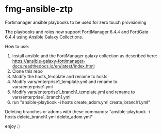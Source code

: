 # fmg-ansible-ztp
Fortimanager ansible playbooks to be used for zero touch provisioning

The playbooks and roles now support FortiManager 6.4.4 and FortiGate 6.4.4 using Ansible Galaxy Collections.


How to use:
1. Install ansible and the FortiManager galaxy collection as described here: https://ansible-galaxy-fortimanager-docs.readthedocs.io/en/latest/index.html
2. Clone this repo
3. Modify the hosts_template and rename to hosts
4. Modify vars/enterprise1_template.yml and rename to vars/enterprise1.yml
5. Modify vars/enterprise1_branch1_template.yml and rename to vars/enterprise1_branch1.yml
6. run "ansible-playbook -i hosts create_adom.yml create_branch1.yml"

Deleting branches or adoms with these commands: "ansible-playbook -i hosts delete_branch1.yml delete_adom.yml"

enjoy :)
